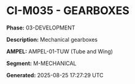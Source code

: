 # CI-M035 - GEARBOXES

**Phase:** 03-DEVELOPMENT

**Description:** Mechanical gearboxes

**AMPEL:** AMPEL-01-TUW (Tube and Wing)

**Segment:** M-MECHANICAL

**Generated:** 2025-08-25 17:27:29 UTC
